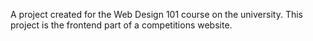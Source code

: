 A project created for the Web Design 101 course on the university. This project is the frontend part of a competitions website.